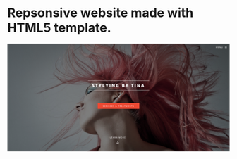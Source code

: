 # Repsonsive website made with HTML5 template. 

[<img src="images/website.png" alt="screen shot of website">](https://stylingbytina.netlify.app/)
